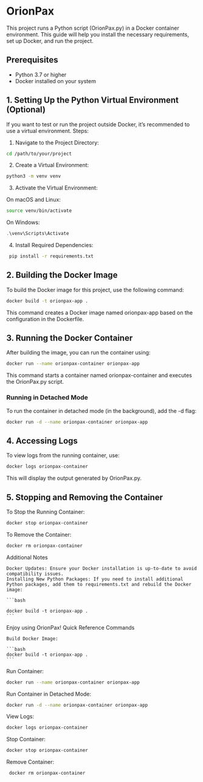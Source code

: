 # OrionPax

This project runs a Python script (OrionPax.py) in a Docker container environment. This guide will help you install the necessary requirements, set up Docker, and run the project.
## Prerequisites
- Python 3.7 or higher
- Docker installed on your system

## 1. Setting Up the Python Virtual Environment (Optional)
If you want to test or run the project outside Docker, it’s recommended to use a virtual environment.
Steps:
1. Navigate to the Project Directory:
```bash
cd /path/to/your/project
```
2. Create a Virtual Environment:
```bash
python3 -m venv venv
```
3. Activate the Virtual Environment:

On macOS and Linux:

``` bash
source venv/bin/activate
```

On Windows:

```powershell
.\venv\Scripts\Activate
```
4. Install Required Dependencies:
```bash
 pip install -r requirements.txt
```

## 2. Building the Docker Image
To build the Docker image for this project, use the following command:
```bash
docker build -t orionpax-app .
```
This command creates a Docker image named orionpax-app based on the configuration in the Dockerfile.

## 3. Running the Docker Container
After building the image, you can run the container using:

```bash
docker run --name orionpax-container orionpax-app
```

This command starts a container named orionpax-container and executes the OrionPax.py script.

### Running in Detached Mode
To run the container in detached mode (in the background), add the -d flag:

```bash
docker run -d --name orionpax-container orionpax-app
```

## 4. Accessing Logs

To view logs from the running container, use:

```bash
docker logs orionpax-container
```

This will display the output generated by OrionPax.py.
## 5. Stopping and Removing the Container
To Stop the Running Container:

```bash
docker stop orionpax-container
```

To Remove the Container:

```bash
docker rm orionpax-container
```
Additional Notes

    Docker Updates: Ensure your Docker installation is up-to-date to avoid compatibility issues.
    Installing New Python Packages: If you need to install additional Python packages, add them to requirements.txt and rebuild the Docker image:

    ```bash

    docker build -t orionpax-app .
    ```

Enjoy using OrionPax!
Quick Reference Commands

    Build Docker Image:

    ```bash
    docker build -t orionpax-app .
    ```

Run Container:

```bash
docker run --name orionpax-container orionpax-app
```

Run Container in Detached Mode:

```bash
docker run -d --name orionpax-container orionpax-app
```

View Logs:

```bash
docker logs orionpax-container
```

Stop Container:

```bash
docker stop orionpax-container
```

Remove Container:

```bash
 docker rm orionpax-container
 ```

